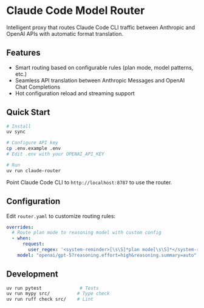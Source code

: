 # Claude Code Model Router

Intelligent proxy that routes Claude Code CLI traffic between Anthropic and OpenAI APIs with automatic format translation.

## Features

- Smart routing based on configurable rules (plan mode, model patterns, etc.)
- Seamless API translation between Anthropic Messages and OpenAI Chat Completions
- Hot configuration reload and streaming support

## Quick Start

```bash
# Install
uv sync

# Configure API key
cp .env.example .env
# Edit .env with your OPENAI_API_KEY

# Run
uv run claude-router
```

Point Claude Code CLI to `http://localhost:8787` to use the router.

## Configuration

Edit `router.yaml` to customize routing rules:

```yaml
overrides:
  # Route plan mode to reasoning model with custom config
  - when:
      request:
        user_regex: '<system-reminder>[\s\S]*plan mode[\s\S]*</system-reminder>'
    model: "openai/gpt-5?reasoning.effort=high&reasoning.summary=auto"
```

## Development

```bash
uv run pytest              # Tests
uv run mypy src/          # Type check  
uv run ruff check src/    # Lint
```